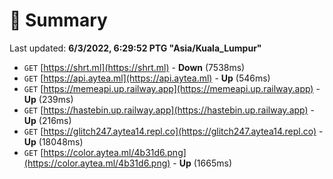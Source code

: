 # 📖 Summary
Last updated: **6/3/2022, 6:29:52 PTG "Asia/Kuala_Lumpur"**

- `GET` [https://shrt.ml](https://shrt.ml) - **Down** (7538ms)
- `GET` [https://api.aytea.ml](https://api.aytea.ml) - **Up** (546ms)
- `GET` [https://memeapi.up.railway.app](https://memeapi.up.railway.app) - **Up** (239ms)
- `GET` [https://hastebin.up.railway.app](https://hastebin.up.railway.app) - **Up** (216ms)
- `GET` [https://glitch247.aytea14.repl.co](https://glitch247.aytea14.repl.co) - **Up** (18048ms)
- `GET` [https://color.aytea.ml/4b31d6.png](https://color.aytea.ml/4b31d6.png) - **Up** (1665ms)
